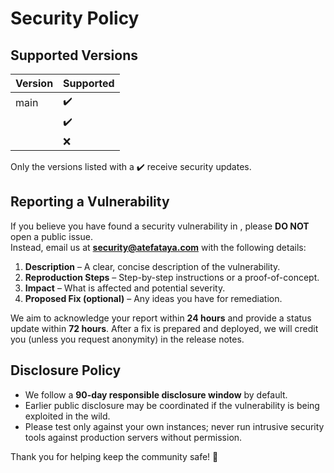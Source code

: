 # Security Policy

## Supported Versions
| Version | Supported |
|---------|-----------|
| main    | ✔️ |
| <next-release> | ✔️ |
| <older-releases> | ❌ |

Only the versions listed with a ✔️ receive security updates.

## Reporting a Vulnerability
If you believe you have found a security vulnerability in **<PROJECT NAME>**, please **DO NOT** open a public issue.  
Instead, email us at **security@atefataya.com** with the following details:

1. **Description** – A clear, concise description of the vulnerability.  
2. **Reproduction Steps** – Step-by-step instructions or a proof-of-concept.  
3. **Impact** – What is affected and potential severity.  
4. **Proposed Fix (optional)** – Any ideas you have for remediation.

We aim to acknowledge your report within **24 hours** and provide a status update within **72 hours**. After a fix is prepared and deployed, we will credit you (unless you request anonymity) in the release notes.

## Disclosure Policy
* We follow a **90-day responsible disclosure window** by default.  
* Earlier public disclosure may be coordinated if the vulnerability is being exploited in the wild.  
* Please test only against your own instances; never run intrusive security tools against production servers without permission.

Thank you for helping keep the community safe! 🙏
